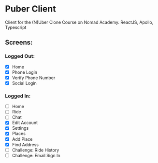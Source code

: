 # Puber Client

Client for the (N)Uber Clone Course on Nomad Academy. ReactJS, Apollo, Typescript

## Screens:

### Logged Out:

- [x] Home
- [x] Phone Login
- [x] Verify Phone Number
- [x] Social Login

### Logged In:

- [ ] Home
- [ ] Ride
- [ ] Chat
- [x] Edit Account
- [x] Settings
- [x] Places
- [x] Add Place
- [x] Find Address
- [ ] Challenge: Ride History
- [ ] Challenge: Email Sign In
